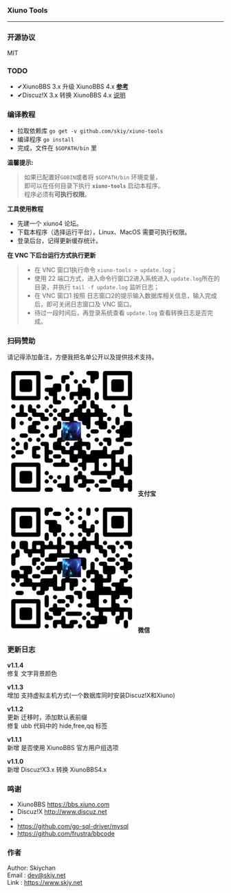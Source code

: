### Xiuno Tools
------

### 开源协议
MIT

### TODO
- ✔XiunoBBS 3.x 升级 XiunoBBS 4.x **[参考](https://gitee.com/xiuno/xiunobbs/blob/master/tool/xn3_to_xn4.php)**
- ✔Discuz!X 3.x 转换 XiunoBBS 4.x [说明](docs/dx3ToXn4/)

### 编译教程
- 拉取依赖库 ```go get -v github.com/skiy/xiuno-tools```   
- 编译程序 ```go install```
- 完成，文件在 ```$GOPATH/bin``` 里

**温馨提示:**
> 如果已配置好``GOBIN``或者将 ``$GOPATH/bin`` 环境变量，   
即可以在任何目录下执行 **``xiuno-tools``** 启动本程序。   
程序必须有**可执行权限**。   

**工具使用教程**
- 先建一个 xiuno4 论坛。
- 下载本程序（选择运行平台），Linux、MacOS 需要可执行权限。
- 登录后台，记得更新缓存统计。

**在 VNC 下后台运行方式执行更新**
> - 在 VNC 窗口1执行命令 ```xiuno-tools > update.log```；
> - 使用 22 端口方式，进入命令行窗口2进入系统进入 ```update.log```所在的目录，并执行 ```tail -f update.log``` 监听日志；
> - 在 VNC 窗口1 按照 日志窗口2的提示输入数据库相关信息，输入完成后，即可关闭日志窗口及 VNC 窗口。
> - 待过一段时间后，再登录系统查看 ```update.log``` 查看转换日志是否完成。

### 扫码赞助
请记得添加备注，方便我把名单公开以及提供技术支持。

![支付宝](docs/images/alipay.png)
**支付宝**    

![微信](docs/images/wxpay.png)
**微信**   

### 更新日志
**v1.1.4**   
修复 文字背景颜色

**v1.1.3**   
增加 支持虚拟主机方式(一个数据库同时安装Discuz!X和Xiuno)

**v1.1.2**   
更新 迁移时，添加默认表前缀   
修复 ubb 代码中的 hide,free,qq 标签

**v1.1.1**   
新增 是否使用 XiunoBBS 官方用户组选项

**v1.1.0**   
新增 Discuz!X3.x 转换 XiunoBBS4.x

### 鸣谢
- XiunoBBS https://bbs.xiuno.com
- Discuz!X http://www.discuz.net
-
- https://github.com/go-sql-driver/mysql
- https://github.com/frustra/bbcode

### 作者
Author: Skiychan   
Email : dev@skiy.net   
Link  : https://www.skiy.net      